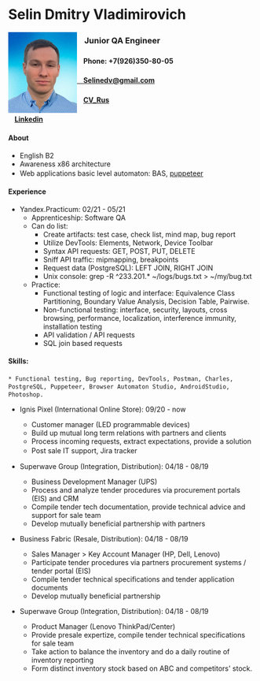 
# Selin Dmitry Vladimirovich

<img align="left" src="https://raw.githubusercontent.com/Selinedv/selinedv.github.io/main/resumephoto.jpg"  alt="drawing" width="140">      

###         ㅤJunior QA Engineer 

####         ㅤPhone: +7(926)350-80-05ㅤ
####         ㅤSelinedv@gmail.com
####         ㅤ[CV_Rus](https://github.com/Selinedv/selinedv.github.io/raw/main/Selin%20QC%20trainee.pdf)
####         ㅤ[Linkedin](https://linkedin.com/in/dmitry-selin-a71085211)


#### About
* English B2
* Awareness x86 architecture
* Web applications basic level automaton: BAS, [puppeteer](https://youtu.be/hSY4BcvlmOI)ㅤ

#### Experience
* Yandex.Practicum: 02/21 - 05/21 
  * Apprenticeship: Software QA
  * Can do list:
    * Create artifacts: test case, check list, mind map, bug report
    * Utilize DevTools: Elements, Network, Device Toolbar
    * Syntax API requests: GET, POST, PUT, DELETE
    * Sniff API traffic: mipmapping, breakpoints
    * Request data (PostgreSQL): LEFT JOIN, RIGHT JOIN
    * Unix console: grep -R ^233.201.* ~/logs/bugs.txt > ~/my/bug.txt
  * Practice:
    * Functional testing of logic and interface: Equivalence Class Partitioning, Boundary Value Analysis, Decision Table, Pairwise.
    * Non-functional testing: interface, security, layouts, cross browsing, performance, localization, interference immunity, installation testing
    * API validation / API requests
    * SQL join based requests 
####  Skills: 
    * Functional testing, Bug reporting, DevTools, Postman, Charles, PostgreSQL, Puppeteer, Browser Automaton Studio, AndroidStudio, Photoshop.

* Ignis Pixel (International Online Store): 09/20 - now
  * Customer manager (LED programmable devices)
  * Build up mutual long term relations with partners and clients
  * Process incoming requests, extract expectations, provide a solution
  * Post sale IT support, Jira trackerㅤ

* Superwave Group (Integration, Distribution): 04/18 - 08/19
  * Business Development Manager (UPS)
  * Process and analyze tender procedures via procurement portals (EIS) and CRM
  * Compile tender tech documentation, provide technical advice and support for sale team
  * Develop mutually beneficial partnership with partners

* Business Fabric (Resale, Distribution): 04/18 - 08/19
    * Sales Manager > Key Account Manager (HP, Dell, Lenovo)
    * Participate tender prоcedures via partners procurement systems / tender portal (EIS)
    * Compile tender technical specifications and tender application documents
    * Develop mutually beneficial partnership

* Superwave Group (Integration, Distribution): 04/18 - 08/19
    * Product Manager (Lenovo ThinkPad/Center)
    * Provide presale expertize, compile tender technical specifications for sale team
    * Take action to balance the inventory and do a daily routine of inventory reporting
    * Form distinct inventory stock based on ABC and competitors' stock.


